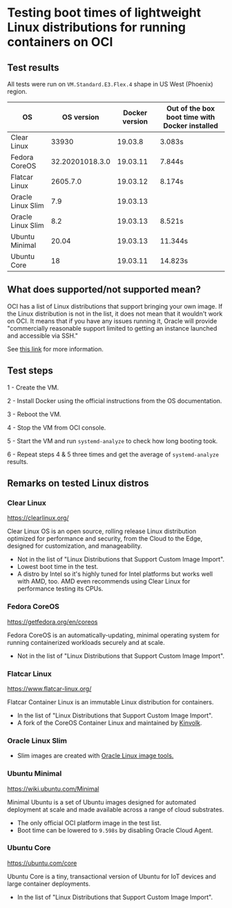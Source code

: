 # Testing boot times of lightweight Linux distributions for running containers on OCI


## Test results
All tests were run on `VM.Standard.E3.Flex.4` shape in US West (Phoenix) region.

| OS             | OS version      | Docker version | Out of the box boot time with Docker   installed |
|----------------|-----------------|----------------|--------------------------------------------------|
| Clear Linux    | 33930           | 19.03.8        | 3.083s                                           |
| Fedora CoreOS  | 32.20201018.3.0 | 19.03.11       | 7.844s                                           |
| Flatcar Linux  | 2605.7.0        | 19.03.12       | 8.174s                                           |
| Oracle Linux Slim  | 7.9        | 19.03.13       |                                            |
| Oracle Linux Slim  | 8.2        | 19.03.13       |  8.521s                                      |
| Ubuntu Minimal | 20.04           | 19.03.13       | 11.344s                                          |
| Ubuntu Core    | 18              | 19.03.11       | 14.823s                                                 |

## What does supported/not supported mean?
OCI has a list of Linux distributions that support bringing your own image. If the Linux distribution is not in the list, it does not mean that it wouldn't work on OCI. It means that if you have any issues running it, Oracle will provide "commercially reasonable support limited to getting an instance launched and accessible via SSH."

See [this link](https://docs.cloud.oracle.com/en-us/iaas/Content/Compute/Tasks/importingcustomimagelinux.htm#Importing_Custom_Linux_Images) for more information.

## Test steps

1 - Create the VM.

2 - Install Docker using the official instructions from the OS documentation.

3 - Reboot the VM.

4 - Stop the VM from OCI console.

5 - Start the VM and run `systemd-analyze` to check how long booting took.

6 - Repeat steps 4 & 5 three times and get the average of `systemd-analyze` results.

## Remarks on tested Linux distros


### Clear Linux
https://clearlinux.org/

Clear Linux OS is an open source, rolling release Linux distribution optimized for performance and security, from the Cloud to the Edge, designed for customization, and manageability.

- Not in the list of "Linux Distributions that Support Custom Image Import".
- Lowest boot time in the test.
- A distro by Intel so it's highly tuned for Intel platforms but works well with AMD, too. AMD even recommends using Clear Linux for performance testing its CPUs.

### Fedora CoreOS
https://getfedora.org/en/coreos

Fedora CoreOS is an automatically-updating, minimal operating system for running containerized workloads securely and at scale.

- Not in the list of "Linux Distributions that Support Custom Image Import".

### Flatcar Linux
https://www.flatcar-linux.org/

Flatcar Container Linux is an immutable Linux distribution for containers.

- In the list of "Linux Distributions that Support Custom Image Import".
- A fork of the CoreOS Container Linux and maintained by [Kinvolk](https://kinvolk.io/).

### Oracle Linux Slim

- Slim images are created with [Oracle Linux image tools.](https://github.com/oracle/ol-sample-scripts/tree/master/oracle-linux-image-tools)

### Ubuntu Minimal
https://wiki.ubuntu.com/Minimal

Minimal Ubuntu is a set of Ubuntu images designed for automated deployment at scale and made available across a range of cloud substrates.

- The only official OCI platform image in the test list.
- Boot time can be lowered to `9.598s` by disabling Oracle Cloud Agent.

### Ubuntu Core
https://ubuntu.com/core

Ubuntu Core is a tiny, transactional version of Ubuntu for IoT devices and large container deployments.

- In the list of "Linux Distributions that Support Custom Image Import".
